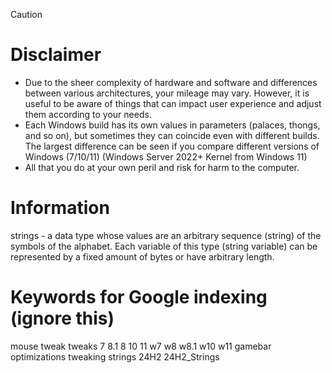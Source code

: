 >[!CAUTION]
># Disclaimer

- Due to the sheer complexity of hardware and software and differences between various architectures, your mileage may vary. However, it is useful to be aware of things that can impact user experience and adjust them according to your needs.
- Each Windows build has its own values ​​in parameters (palaces, thongs, and so on), but sometimes they can coincide even with different builds. The largest difference can be seen if you compare different versions of Windows (7/10/11) (Windows Server 2022+ Kernel from Windows 11)
- All that you do at your own peril and risk for harm to the computer.

# Information
strings - a data type whose values ​​are an arbitrary sequence (string) of the symbols of the alphabet. Each variable of this type (string variable) can be represented by a fixed amount of bytes or have arbitrary length.

# Keywords for Google indexing (ignore this)

mouse tweak tweaks 7 8.1 8 10 11 w7 w8 w8.1 w10 w11 gamebar optimizations tweaking strings 24H2 24H2_Strings
